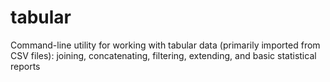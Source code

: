 tabular
=======

Command-line utility for working with tabular data (primarily imported from
CSV files): joining, concatenating, filtering, extending, and basic
statistical reports
